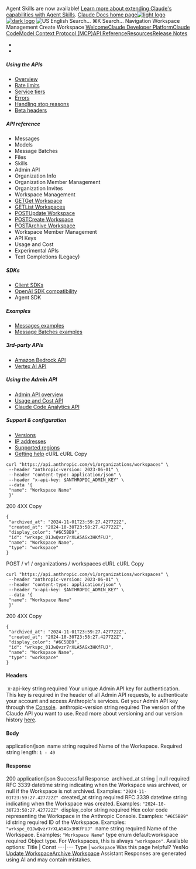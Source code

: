 Agent Skills are now available! [Learn more about extending Claude's capabilities with Agent Skills](/en/docs/agents-and-tools/agent-skills/overview).
[Claude Docs home page![light logo](https://mintcdn.com/anthropic-claude-docs/DcI2Ybid7ZEnFaf0/logo/light.svg?fit=max&auto=format&n=DcI2Ybid7ZEnFaf0&q=85&s=c877c45432515ee69194cb19e9f983a2)![dark logo](https://mintcdn.com/anthropic-claude-docs/DcI2Ybid7ZEnFaf0/logo/dark.svg?fit=max&auto=format&n=DcI2Ybid7ZEnFaf0&q=85&s=f5bb877be0cb3cba86cf6d7c88185216)](/)
![US](https://d3gk2c5xim1je2.cloudfront.net/flags/US.svg)
English
Search...
⌘K
Search...
Navigation
Workspace Management
Create Workspace
[Welcome](/en/home)[Claude Developer Platform](/en/docs/intro)[Claude Code](/en/docs/claude-code/overview)[Model Context Protocol (MCP)](/en/docs/mcp)[API Reference](/en/api/messages)[Resources](/en/resources/overview)[Release Notes](/en/release-notes/overview)
* [](/en/docs/intro)
* [](/en/api/overview)
##### Using the APIs
 * [Overview](/en/api/overview)
 * [Rate limits](/en/api/rate-limits)
 * [Service tiers](/en/api/service-tiers)
 * [Errors](/en/api/errors)
 * [Handling stop reasons](/en/api/handling-stop-reasons)
 * [Beta headers](/en/api/beta-headers)
##### API reference
 * Messages
 * Models
 * Message Batches
 * Files
 * Skills
 * Admin API
 * Organization Info
 * Organization Member Management
 * Organization Invites
 * Workspace Management
 * [GETGet Workspace](/en/api/admin-api/workspaces/get-workspace)
 * [GETList Workspaces](/en/api/admin-api/workspaces/list-workspaces)
 * [POSTUpdate Workspace](/en/api/admin-api/workspaces/update-workspace)
 * [POSTCreate Workspace](/en/api/admin-api/workspaces/create-workspace)
 * [POSTArchive Workspace](/en/api/admin-api/workspaces/archive-workspace)
 * Workspace Member Management
 * API Keys
 * Usage and Cost
 * Experimental APIs
 * Text Completions (Legacy)
##### SDKs
 * [Client SDKs](/en/api/client-sdks)
 * [OpenAI SDK compatibility](/en/api/openai-sdk)
 * Agent SDK
##### Examples
 * [Messages examples](/en/api/messages-examples)
 * [Message Batches examples](/en/api/messages-batch-examples)
##### 3rd-party APIs
 * [Amazon Bedrock API](/en/api/claude-on-amazon-bedrock)
 * [Vertex AI API](/en/api/claude-on-vertex-ai)
##### Using the Admin API
 * [Admin API overview](/en/api/administration-api)
 * [Usage and Cost API](/en/api/usage-cost-api)
 * [Claude Code Analytics API](/en/api/claude-code-analytics-api)
##### Support & configuration
 * [Versions](/en/api/versioning)
 * [IP addresses](/en/api/ip-addresses)
 * [Supported regions](/en/api/supported-regions)
 * [Getting help](/en/api/getting-help)
cURL
cURL
Copy
```
curl "https://api.anthropic.com/v1/organizations/workspaces" \
 --header "anthropic-version: 2023-06-01" \
 --header "content-type: application/json" \
 --header "x-api-key: $ANTHROPIC_ADMIN_KEY" \
 --data '{
 "name": "Workspace Name"
 }'
```
200
4XX
Copy
```
{
 "archived_at": "2024-11-01T23:59:27.427722Z",
 "created_at": "2024-10-30T23:58:27.427722Z",
 "display_color": "#6C5BB9",
 "id": "wrkspc_01JwQvzr7rXLA5AGx3HKfFUJ",
 "name": "Workspace Name",
 "type": "workspace"
}
```
POST
/
v1
/
organizations
/
workspaces
cURL
cURL
Copy
```
curl "https://api.anthropic.com/v1/organizations/workspaces" \
 --header "anthropic-version: 2023-06-01" \
 --header "content-type: application/json" \
 --header "x-api-key: $ANTHROPIC_ADMIN_KEY" \
 --data '{
 "name": "Workspace Name"
 }'
```
200
4XX
Copy
```
{
 "archived_at": "2024-11-01T23:59:27.427722Z",
 "created_at": "2024-10-30T23:58:27.427722Z",
 "display_color": "#6C5BB9",
 "id": "wrkspc_01JwQvzr7rXLA5AGx3HKfFUJ",
 "name": "Workspace Name",
 "type": "workspace"
}
```
#### Headers
[​](#parameter-x-api-key)
x-api-key
string
required
Your unique Admin API key for authentication.
This key is required in the header of all Admin API requests, to authenticate your account and access Anthropic's services. Get your Admin API key through the [Console](https://console.anthropic.com/settings/admin-keys).
[​](#parameter-anthropic-version)
anthropic-version
string
required
The version of the Claude API you want to use.
Read more about versioning and our version history [here](https://docs.claude.com/en/api/versioning).
#### Body
application/json
[​](#body-name)
name
string
required
Name of the Workspace.
Required string length: `1 - 40`
#### Response
200
application/json
Successful Response
[​](#response-archived-at)
archived_at
string<date-time> | null
required
RFC 3339 datetime string indicating when the Workspace was archived, or null if the Workspace is not archived.
Examples:
`"2024-11-01T23:59:27.427722Z"`
[​](#response-created-at)
created_at
string<date-time>
required
RFC 3339 datetime string indicating when the Workspace was created.
Examples:
`"2024-10-30T23:58:27.427722Z"`
[​](#response-display-color)
display_color
string
required
Hex color code representing the Workspace in the Anthropic Console.
Examples:
`"#6C5BB9"`
[​](#response-id)
id
string
required
ID of the Workspace.
Examples:
`"wrkspc_01JwQvzr7rXLA5AGx3HKfFUJ"`
[​](#response-name)
name
string
required
Name of the Workspace.
Examples:
`"Workspace Name"`
[​](#response-type)
type
enum<string>
default:workspace
required
Object type.
For Workspaces, this is always `"workspace"`.
Available options: Title | Const 
---|--- 
Type | `workspace` 
Was this page helpful?
YesNo
[Update Workspace](/en/api/admin-api/workspaces/update-workspace)[Archive Workspace](/en/api/admin-api/workspaces/archive-workspace)
Assistant
Responses are generated using AI and may contain mistakes.